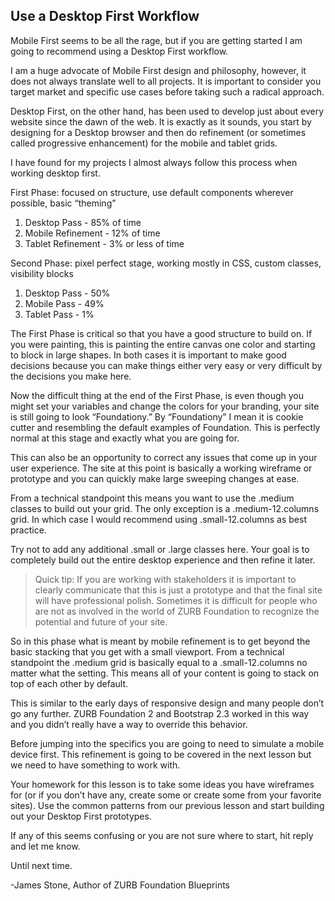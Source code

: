 ## Use a Desktop First Workflow

Mobile First seems to be all the rage, but if you are getting started I am going to recommend using a Desktop First workflow.

I am a huge advocate of Mobile First design and philosophy, however, it does not always translate well to all projects. It is important to consider you target market and specific use cases before taking such a radical approach.

Desktop First, on the other hand, has been used to develop just about every website since the dawn of the web. It is exactly as it sounds, you start by designing for a Desktop browser and then do refinement (or sometimes called progressive enhancement) for the mobile and tablet grids.

I have found for my projects I almost always follow this process when working desktop first.

First Phase: focused on structure, use default components wherever possible, basic “theming”

1. Desktop Pass - 85% of time
2. Mobile Refinement - 12% of time
3. Tablet Refinement - 3% or less of time

Second Phase: pixel perfect stage, working mostly in CSS, custom classes, visibility blocks

1. Desktop Pass - 50%
2. Mobile Pass - 49%
3. Tablet Pass - 1%

The First Phase is critical so that you have a good structure to build on. If you were painting, this is painting the entire canvas one color and starting to block in large shapes. In both cases it is important to make good decisions because you can make things either very easy or very difficult by the decisions you make here.

Now the difficult thing at the end of the First Phase, is even though you might set your variables and change the colors for your branding, your site is still going to look “Foundationy.” By “Foundationy” I mean it is cookie cutter and resembling the default examples of Foundation. This is perfectly normal at this stage and exactly what you are going for.

This can also be an opportunity to correct any issues that come up in your user experience. The site at this point is basically a working wireframe or prototype and you can quickly make large sweeping changes at ease.

From a technical standpoint this means you want to use the .medium classes to build out your grid. The only exception is a .medium-12.columns grid. In which case I would recommend using .small-12.columns as best practice.

Try not to add any additional .small or .large classes here. Your goal is to completely build out the entire desktop experience and then refine it later.

> Quick tip: If you are working with stakeholders it is important to clearly communicate that this is just a prototype and that the final site will have professional polish. Sometimes it is difficult for people who are not as involved in the world of ZURB Foundation to recognize the potential and future of your site.

So in this phase what is meant by mobile refinement is to get beyond the basic stacking that you get with a small viewport. From a technical standpoint the .medium grid is basically equal to a .small-12.columns no matter what the setting. This means all of your content is going to stack on top of each other by default.

This is similar to the early days of responsive design and many people don’t go any further. ZURB Foundation 2 and Bootstrap 2.3 worked in this way and you didn’t really have a way to override this behavior.

Before jumping into the specifics you are going to need to simulate a mobile device first. This refinement is going to be covered in the next lesson but we need to have something to work with.

Your homework for this lesson is to take some ideas you have wireframes for (or if you don’t have any, create some or create some from your favorite sites). Use the common patterns from our previous lesson and start building out your Desktop First prototypes.

If any of this seems confusing or you are not sure where to start, hit reply and let me know.

Until next time.

-James Stone, Author of ZURB Foundation Blueprints
